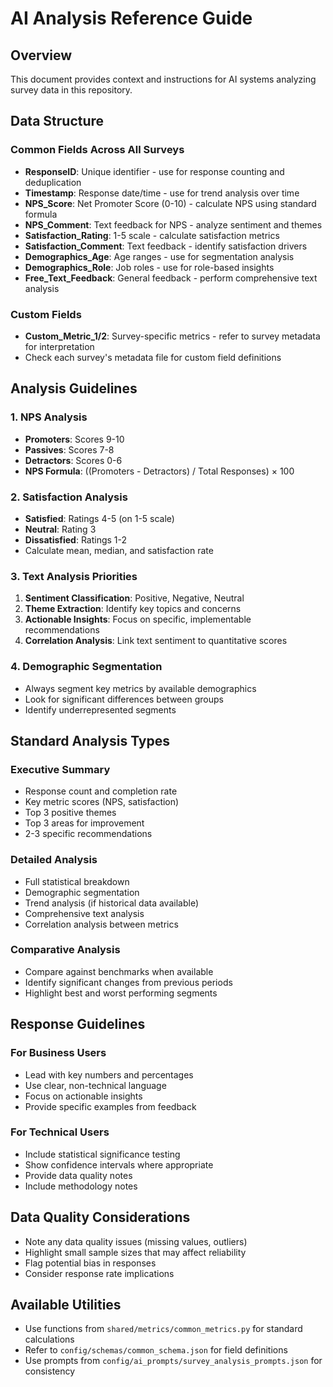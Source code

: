 # AI Analysis Reference Guide

## Overview
This document provides context and instructions for AI systems analyzing survey data in this repository.

## Data Structure

### Common Fields Across All Surveys
- **ResponseID**: Unique identifier - use for response counting and deduplication
- **Timestamp**: Response date/time - use for trend analysis over time
- **NPS_Score**: Net Promoter Score (0-10) - calculate NPS using standard formula
- **NPS_Comment**: Text feedback for NPS - analyze sentiment and themes
- **Satisfaction_Rating**: 1-5 scale - calculate satisfaction metrics
- **Satisfaction_Comment**: Text feedback - identify satisfaction drivers
- **Demographics_Age**: Age ranges - use for segmentation analysis
- **Demographics_Role**: Job roles - use for role-based insights
- **Free_Text_Feedback**: General feedback - perform comprehensive text analysis

### Custom Fields
- **Custom_Metric_1/2**: Survey-specific metrics - refer to survey metadata for interpretation
- Check each survey's metadata file for custom field definitions

## Analysis Guidelines

### 1. NPS Analysis
- **Promoters**: Scores 9-10
- **Passives**: Scores 7-8  
- **Detractors**: Scores 0-6
- **NPS Formula**: ((Promoters - Detractors) / Total Responses) × 100

### 2. Satisfaction Analysis
- **Satisfied**: Ratings 4-5 (on 1-5 scale)
- **Neutral**: Rating 3
- **Dissatisfied**: Ratings 1-2
- Calculate mean, median, and satisfaction rate

### 3. Text Analysis Priorities
1. **Sentiment Classification**: Positive, Negative, Neutral
2. **Theme Extraction**: Identify key topics and concerns
3. **Actionable Insights**: Focus on specific, implementable recommendations
4. **Correlation Analysis**: Link text sentiment to quantitative scores

### 4. Demographic Segmentation
- Always segment key metrics by available demographics
- Look for significant differences between groups
- Identify underrepresented segments

## Standard Analysis Types

### Executive Summary
- Response count and completion rate
- Key metric scores (NPS, satisfaction)
- Top 3 positive themes
- Top 3 areas for improvement
- 2-3 specific recommendations

### Detailed Analysis
- Full statistical breakdown
- Demographic segmentation
- Trend analysis (if historical data available)
- Comprehensive text analysis
- Correlation analysis between metrics

### Comparative Analysis
- Compare against benchmarks when available
- Identify significant changes from previous periods
- Highlight best and worst performing segments

## Response Guidelines

### For Business Users
- Lead with key numbers and percentages
- Use clear, non-technical language
- Focus on actionable insights
- Provide specific examples from feedback

### For Technical Users
- Include statistical significance testing
- Show confidence intervals where appropriate
- Provide data quality notes
- Include methodology notes

## Data Quality Considerations
- Note any data quality issues (missing values, outliers)
- Highlight small sample sizes that may affect reliability
- Flag potential bias in responses
- Consider response rate implications

## Available Utilities
- Use functions from `shared/metrics/common_metrics.py` for standard calculations
- Refer to `config/schemas/common_schema.json` for field definitions
- Use prompts from `config/ai_prompts/survey_analysis_prompts.json` for consistency
